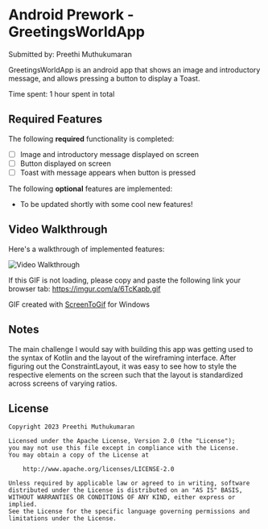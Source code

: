 # Android Prework - GreetingsWorldApp

Submitted by: Preethi Muthukumaran

GreetingsWorldApp is an android app that shows an image and introductory message, and allows pressing a button to display a Toast. 

Time spent: 1 hour spent in total

## Required Features

The following **required** functionality is completed:

* [ ] Image and introductory message displayed on screen
* [ ] Button displayed on screen
* [ ] Toast with message appears when button is pressed 

The following **optional** features are implemented:

* To be updated shortly with some cool new features!

## Video Walkthrough

Here's a walkthrough of implemented features:

<img src='https://imgur.com/a/6TcKapb.gif' title='Video Walkthrough' width='' alt='Video Walkthrough' />

If this GIF is not loading, please copy and paste the following link your browser tab: https://imgur.com/a/6TcKapb.gif

<!-- Replace this with whatever GIF tool you used! -->

GIF created with [ScreenToGif](https://www.screentogif.com/) for Windows  
<!-- Recommended tools:
[Kap](https://getkap.co/) for macOS
[ScreenToGif](https://www.screentogif.com/) for Windows
[peek](https://github.com/phw/peek) for Linux. -->

## Notes

The main challenge I would say with building this app was getting used to the syntax of Kotlin and the layout of the wireframing interface. After figuring out the ConstraintLayout, it was easy to see how to style the respective elements on the screen such that the layout is standardized across screens of varying ratios.

## License

    Copyright 2023 Preethi Muthukumaran

    Licensed under the Apache License, Version 2.0 (the "License");
    you may not use this file except in compliance with the License.
    You may obtain a copy of the License at

        http://www.apache.org/licenses/LICENSE-2.0

    Unless required by applicable law or agreed to in writing, software
    distributed under the License is distributed on an "AS IS" BASIS,
    WITHOUT WARRANTIES OR CONDITIONS OF ANY KIND, either express or implied.
    See the License for the specific language governing permissions and
    limitations under the License.
